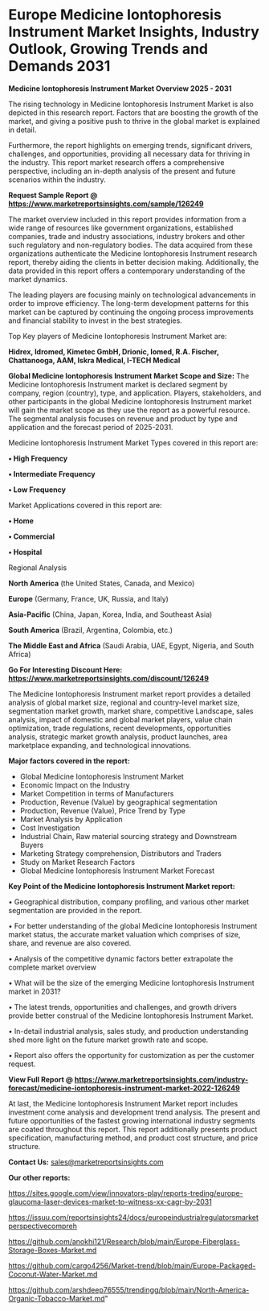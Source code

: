 # Europe Medicine Iontophoresis Instrument Market Insights, Industry Outlook, Growing Trends and Demands 2031

<Strong> Medicine Iontophoresis Instrument Market Overview 2025 - 2031</strong>

The rising technology in Medicine Iontophoresis Instrument Market is also depicted in this research report. Factors that are boosting the growth of the market, and giving a positive push to thrive in the global market is explained in detail.

Furthermore, the report highlights on emerging trends, significant drivers, challenges, and opportunities, providing all necessary data for thriving in the industry. This report market research offers a comprehensive perspective, including an in-depth analysis of the present and future scenarios within the industry.

<strong>Request Sample Report @ <a href=https://www.marketreportsinsights.com/sample/126249>https://www.marketreportsinsights.com/sample/126249</a></strong>

The market overview included in this report provides information from a wide range of resources like government organizations, established companies, trade and industry associations, industry brokers and other such regulatory and non-regulatory bodies. The data acquired from these organizations authenticate the Medicine Iontophoresis Instrument research report, thereby aiding the clients in better decision making. Additionally, the data provided in this report offers a contemporary understanding of the market dynamics.

The leading players are focusing mainly on technological advancements in order to improve efficiency. The long-term development patterns for this market can be captured by continuing the ongoing process improvements and financial stability to invest in the best strategies.

Top Key players of Medicine Iontophoresis Instrument Market are:

<strong>Hidrex, Idromed, Kimetec GmbH, Drionic, Iomed, R.A. Fischer, Chattanooga, AAM, Iskra Medical, I-TECH Medical</strong>

<strong><b>Global Medicine Iontophoresis Instrument Market Scope and Size:</b></strong>
The Medicine Iontophoresis Instrument market is declared segment by company, region (country), type, and application. Players, stakeholders, and other participants in the global Medicine Iontophoresis Instrument market will gain the market scope as they use the report as a powerful resource. The segmental analysis focuses on revenue and product by type and application and the forecast period of 2025-2031.

Medicine Iontophoresis Instrument Market Types covered in this report are:

<strong>• High Frequency

• Intermediate Frequency

• Low Frequency</strong>

Market Applications covered in this report are:

<strong>• Home

• Commercial

• Hospital</strong> 

Regional Analysis

<strong>North America</strong> (the United States, Canada, and Mexico)

<strong>Europe</strong> (Germany, France, UK, Russia, and Italy)

<strong>Asia-Pacific</strong> (China, Japan, Korea, India, and Southeast Asia)

<strong>South America</strong> (Brazil, Argentina, Colombia, etc.)

<strong>The Middle East and Africa</strong> (Saudi Arabia, UAE, Egypt, Nigeria, and South Africa)

<strong>Go For Interesting Discount Here: <a href=https://www.marketreportsinsights.com/discount/126249>https://www.marketreportsinsights.com/discount/126249</a></strong>

The Medicine Iontophoresis Instrument market report provides a detailed analysis of global market size, regional and country-level market size, segmentation market growth, market share, competitive Landscape, sales analysis, impact of domestic and global market players, value chain optimization, trade regulations, recent developments, opportunities analysis, strategic market growth analysis, product launches, area marketplace expanding, and technological innovations.

<strong><b>Major factors covered in the report:</b></strong>
<ul>
  <li>Global Medicine Iontophoresis Instrument Market </li>
  <li>Economic Impact on the Industry</li>
  <li>Market Competition in terms of Manufacturers</li>
  <li>Production, Revenue (Value) by geographical segmentation</li>
  <li>Production, Revenue (Value), Price Trend by Type</li>
  <li>Market Analysis by Application</li>
  <li>Cost Investigation</li>
  <li>Industrial Chain, Raw material sourcing strategy and Downstream Buyers</li>
  <li>Marketing Strategy comprehension, Distributors and Traders</li>
  <li>Study on Market Research Factors</li>
  <li>Global Medicine Iontophoresis Instrument Market Forecast</li>
</ul>

<strong><b>Key Point of the Medicine Iontophoresis Instrument Market report:</b></strong>

• Geographical distribution, company profiling, and various other market segmentation are provided in the report.

• For better understanding of the global Medicine Iontophoresis Instrument market status, the accurate market valuation which comprises of size, share, and revenue are also covered.

• Analysis of the competitive dynamic factors better extrapolate the complete market overview

• What will be the size of the emerging Medicine Iontophoresis Instrument market in 2031?

• The latest trends, opportunities and challenges, and growth drivers provide better construal of the Medicine Iontophoresis Instrument Market.

• In-detail industrial analysis, sales study, and production understanding shed more light on the future market growth rate and scope.

• Report also offers the opportunity for customization as per the customer request.

<strong><b>View Full Report @ <a href=https://www.marketreportsinsights.com/industry-forecast/medicine-iontophoresis-instrument-market-2022-126249>https://www.marketreportsinsights.com/industry-forecast/medicine-iontophoresis-instrument-market-2022-126249</a></b></strong>


At last, the Medicine Iontophoresis Instrument Market report includes investment come analysis and development trend analysis. The present and future opportunities of the fastest growing international industry segments are coated throughout this report. This report additionally presents product specification, manufacturing method, and product cost structure, and price structure.

<strong>Contact Us:</strong>
sales@marketreportsinsights.com

<strong>Our other reports:</strong>

<a href=https://sites.google.com/view/innovators-play/reports-treding/europe-glaucoma-laser-devices-market-to-witness-xx-cagr-by-2031>https://sites.google.com/view/innovators-play/reports-treding/europe-glaucoma-laser-devices-market-to-witness-xx-cagr-by-2031</a>

<a href=https://issuu.com/reportsinsights24/docs/europeindustrialregulatorsmarketperspectivecompreh>https://issuu.com/reportsinsights24/docs/europeindustrialregulatorsmarketperspectivecompreh</a>

<a href=https://github.com/anokhi121/Research/blob/main/Europe-Fiberglass-Storage-Boxes-Market.md>https://github.com/anokhi121/Research/blob/main/Europe-Fiberglass-Storage-Boxes-Market.md</a>

<a href=https://github.com/cargo4256/Market-trend/blob/main/Europe-Packaged-Coconut-Water-Market.md>https://github.com/cargo4256/Market-trend/blob/main/Europe-Packaged-Coconut-Water-Market.md</a>

<a href=https://github.com/arshdeep76555/trendingg/blob/main/North-America-Organic-Tobacco-Market.md>https://github.com/arshdeep76555/trendingg/blob/main/North-America-Organic-Tobacco-Market.md</a>"

